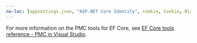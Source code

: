 ```yaml
---
no-loc: [appsettings.json, "ASP.NET Core Identity", cookie, Cookie, Blazor, "Blazor Server", "Blazor WebAssembly", "Identity", "Let's Encrypt", Razor, SignalR]
---
```

For more information on the PMC tools for EF Core, see [EF Core tools reference - PMC in Visual Studio](/ef/core/miscellaneous/cli/powershell).